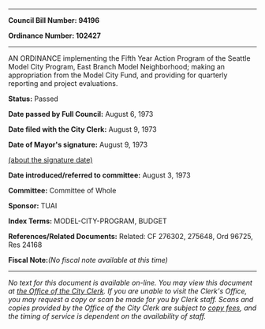 

********

**Council Bill Number: 94196**
   
**Ordinance Number: 102427**
********

 AN ORDINANCE implementing the Fifth Year Action Program of the Seattle Model City Program, East Branch Model Neighborhood; making an appropriation from the Model City Fund, and providing for quarterly reporting and project evaluations.

**Status:** Passed
   
**Date passed by Full Council:** August 6, 1973
   
**Date filed with the City Clerk:** August 9, 1973
   
**Date of Mayor's signature:** August 9, 1973
   
[(about the signature date)](/~public/approvaldate.htm)
   
   
   
**Date introduced/referred to committee:** August 3, 1973
   
**Committee:** Committee of Whole
   
**Sponsor:** TUAI
   
   
**Index Terms:** MODEL-CITY-PROGRAM, BUDGET

**References/Related Documents:** Related: CF 276302, 275648, Ord 96725, Res 24168

**Fiscal Note:**_(No fiscal note available at this time)_
********

_No text for this document is available on-line. You may view this document at [the Office of the City Clerk](http://www.seattle.gov/leg/clerk/contactUs.htm). If you are unable to visit the Clerk's Office, you may request a copy or scan be made for you by Clerk staff. Scans and copies provided by the Office of the City Clerk are subject to [copy fees](http://clerk.seattle.gov/~public/clerkfees.htm), and the timing of service is dependent on the availability of staff._

